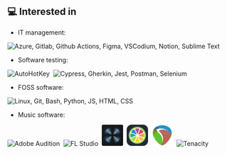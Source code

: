 ## 💻 Interested in

* IT management:
<img src="https://skillicons.dev/icons?i=azure,gitlab,githubactions,figma,vscodium,notion,sublime" title="Azure, Gitlab, Github Actions, Figma, VSCodium, Notion, Sublime Text"/>

* Software testing:

<img src="https://autohotkey.com/static/ahk76.png" height="49" title="AutoHotKey"/>&nbsp; <img src="https://skillicons.dev/icons?i=cypress,gherkin,jest,postman,selenium&theme=light" title="Cypress, Gherkin, Jest, Postman, Selenium"/>

* FOSS software:
<img src="https://skillicons.dev/icons?i=linux,git,bash,python,js,html,css&theme=light" title="Linux, Git, Bash, Python, JS, HTML, CSS"/>

* Music software:

<img src="https://skillicons.dev/icons?i=au" title="Adobe Audition"/> &nbsp;<img src="https://www.image-line.com/static/assets/FL-Studio-Icon-Small-150x150.b819d08.png" height="48" title="FL Studio"/> &nbsp;<img src="./izotope_rx.png" height="48" title="iZotope RX"/> &nbsp;<img src="./juce.svg" height="48" title="JUCE"/> &nbsp;<img src="./reaper-icon-69.png" height=48 title="Reaper"/> &nbsp;<img src="https://tenacityaudio.org/images/logo/favicon.svg" height=48 title="Tenacity"/>
